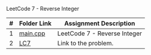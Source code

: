 LeetCode 7 - Reverse Integer

|  #  | Folder Link | Assignment Description |
| :-: | ----------- | ---------------------- |
| 1  |   [main.cpp](https://github.com/aelious/4883-Prog-Tech/blob/main/Assignments/A05/LeetCode%20Problems/P7/main.cpp)    |   LeetCode 7 - Reverse Integer    |
| 2  |  [LC7](https://leetcode.com/problems/reverse-integer/description/)  |  Link to the problem.  |
